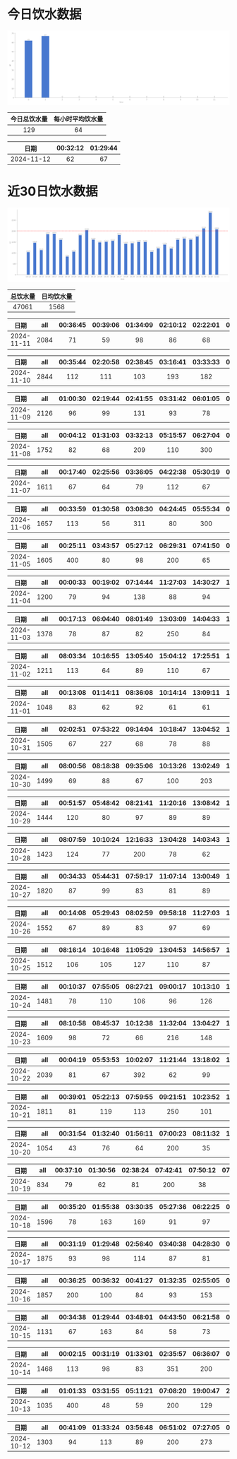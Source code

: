 # 今日饮水数据

<div align=center>
<img src="today.png" style="zoom: 100%;" />

| 今日总饮水量 | 每小时平均饮水量 |
| :----: | :----: |
| 129 | 64 |
</div>

| 日期 | 00:32:12 | 01:29:44 |
| :----: | :----: | :----: |
| 2024-11-12 | 62 | 67 |

# 近30日饮水数据

<div align=center>
<img src="30.png"style="zoom: 100%;" />

| 总饮水量 | 日均饮水量 |
| :----: | :----: |
| 47061 | 1568 |
</div>

| 日期 | all | 00:36:45 | 00:39:06 | 01:34:09 | 02:10:12 | 02:22:01 | 02:38:33 | 03:06:44 | 03:15:55 | 03:21:55 | 03:27:22 | 03:49:36 | 05:32:18 | 05:54:56 | 06:12:41 | 06:30:26 | 06:48:17 | 07:10:19 | 08:35:25 | 18:27:20 | 19:20:03 | 20:38:12 | 20:55:46 | 22:31:22 |
| :----: | :----: | :----: | :----: | :----: | :----: | :----: | :----: | :----: | :----: | :----: | :----: | :----: | :----: | :----: | :----: | :----: | :----: | :----: | :----: | :----: | :----: | :----: | :----: | :----: |
| 2024-11-11 | 2084 | 71 | 59 | 98 | 86 | 68 | 58 | 69 | 67 | 41 | 58 | 67 | 53 | 100 | 78 | 113 | 84 | 67 | 82 | 300 | 74 | 89 | 87 | 215 |

| 日期 | all | 00:35:44 | 02:20:58 | 02:38:45 | 03:16:41 | 03:33:33 | 03:57:35 | 04:26:34 | 04:53:51 | 05:15:48 | 05:58:27 | 07:23:09 | 07:51:13 | 08:49:07 | 17:11:37 | 18:14:56 | 19:19:56 | 20:35:36 | 21:07:09 | 21:34:37 | 21:54:32 | 22:31:52 | 22:44:51 | 23:32:40 | 23:36:58 |
| :----: | :----: | :----: | :----: | :----: | :----: | :----: | :----: | :----: | :----: | :----: | :----: | :----: | :----: | :----: | :----: | :----: | :----: | :----: | :----: | :----: | :----: | :----: | :----: | :----: | :----: |
| 2024-11-10 | 2844 | 112 | 111 | 103 | 193 | 182 | 125 | 117 | 121 | 116 | 127 | 300 | 84 | 42 | 84 | 300 | 87 | 113 | 133 | 92 | 101 | 45 | 50 | 62 | 44 |

| 日期 | all | 01:00:30 | 02:19:44 | 02:41:55 | 03:31:42 | 06:01:05 | 06:21:36 | 06:47:58 | 07:33:35 | 07:53:12 | 08:27:27 | 12:55:57 | 19:06:32 | 21:00:15 | 21:26:35 | 22:23:20 | 23:01:48 | 23:28:35 |
| :----: | :----: | :----: | :----: | :----: | :----: | :----: | :----: | :----: | :----: | :----: | :----: | :----: | :----: | :----: | :----: | :----: | :----: | :----: |
| 2024-11-09 | 2126 | 96 | 99 | 131 | 93 | 78 | 87 | 300 | 87 | 72 | 89 | 67 | 400 | 89 | 85 | 70 | 110 | 173 |

| 日期 | all | 00:04:12 | 01:31:03 | 03:32:13 | 05:15:57 | 06:27:04 | 06:57:32 | 07:50:36 | 08:38:40 | 09:36:18 | 16:29:30 | 17:57:44 | 19:49:21 | 20:51:16 | 22:18:38 |
| :----: | :----: | :----: | :----: | :----: | :----: | :----: | :----: | :----: | :----: | :----: | :----: | :----: | :----: | :----: | :----: |
| 2024-11-08 | 1752 | 82 | 68 | 209 | 110 | 300 | 139 | 67 | 89 | 75 | 86 | 300 | 78 | 87 | 62 |

| 日期 | all | 00:17:40 | 02:25:56 | 03:36:05 | 04:22:38 | 05:30:19 | 06:27:42 | 07:14:02 | 08:13:26 | 10:40:27 | 18:13:43 | 18:36:39 | 20:33:26 | 21:09:27 | 22:31:49 |
| :----: | :----: | :----: | :----: | :----: | :----: | :----: | :----: | :----: | :----: | :----: | :----: | :----: | :----: | :----: | :----: |
| 2024-11-07 | 1611 | 67 | 64 | 79 | 112 | 67 | 300 | 164 | 93 | 84 | 117 | 73 | 80 | 180 | 131 |

| 日期 | all | 00:33:59 | 01:30:58 | 03:08:30 | 04:24:45 | 05:55:34 | 07:55:13 | 08:13:10 | 13:04:37 | 18:39:53 | 20:36:57 | 22:30:53 |
| :----: | :----: | :----: | :----: | :----: | :----: | :----: | :----: | :----: | :----: | :----: | :----: | :----: |
| 2024-11-06 | 1657 | 113 | 56 | 311 | 80 | 300 | 67 | 74 | 81 | 400 | 108 | 67 |

| 日期 | all | 00:25:11 | 03:43:57 | 05:27:12 | 06:29:31 | 07:41:50 | 08:36:39 | 14:22:41 | 19:46:53 | 20:56:23 | 23:47:35 |
| :----: | :----: | :----: | :----: | :----: | :----: | :----: | :----: | :----: | :----: | :----: | :----: |
| 2024-11-05 | 1605 | 400 | 80 | 98 | 200 | 65 | 75 | 84 | 120 | 83 | 400 |

| 日期 | all | 00:00:33 | 00:19:02 | 07:14:44 | 11:27:03 | 14:30:27 | 15:36:39 | 16:00:23 | 19:34:12 | 20:28:31 |
| :----: | :----: | :----: | :----: | :----: | :----: | :----: | :----: | :----: | :----: | :----: |
| 2024-11-04 | 1200 | 79 | 94 | 138 | 88 | 94 | 63 | 99 | 357 | 188 |

| 日期 | all | 00:17:13 | 06:04:40 | 08:01:49 | 13:03:09 | 14:04:33 | 15:06:27 | 16:19:22 | 16:58:55 | 19:00:49 | 20:25:32 | 22:05:31 | 22:19:00 |
| :----: | :----: | :----: | :----: | :----: | :----: | :----: | :----: | :----: | :----: | :----: | :----: | :----: | :----: |
| 2024-11-03 | 1378 | 78 | 87 | 82 | 250 | 84 | 88 | 69 | 63 | 67 | 113 | 250 | 147 |

| 日期 | all | 08:03:34 | 10:16:55 | 13:05:40 | 15:04:12 | 17:25:51 | 18:20:07 | 19:47:47 | 20:17:32 | 22:06:20 |
| :----: | :----: | :----: | :----: | :----: | :----: | :----: | :----: | :----: | :----: | :----: |
| 2024-11-02 | 1211 | 113 | 64 | 89 | 110 | 67 | 157 | 97 | 114 | 400 |

| 日期 | all | 00:13:08 | 01:14:11 | 08:36:08 | 10:14:14 | 13:09:11 | 13:39:46 | 15:00:16 | 15:21:51 | 16:54:46 | 20:54:25 | 22:00:27 |
| :----: | :----: | :----: | :----: | :----: | :----: | :----: | :----: | :----: | :----: | :----: | :----: | :----: |
| 2024-11-01 | 1048 | 83 | 62 | 92 | 61 | 61 | 63 | 86 | 270 | 87 | 89 | 94 |

| 日期 | all | 02:02:51 | 07:53:22 | 09:14:04 | 10:18:47 | 13:04:52 | 15:03:43 | 17:02:31 | 18:46:05 | 19:17:47 | 20:05:48 | 22:19:21 |
| :----: | :----: | :----: | :----: | :----: | :----: | :----: | :----: | :----: | :----: | :----: | :----: | :----: |
| 2024-10-31 | 1505 | 67 | 227 | 68 | 78 | 88 | 104 | 153 | 87 | 152 | 81 | 400 |

| 日期 | all | 08:00:56 | 08:18:38 | 09:35:06 | 10:13:26 | 13:02:49 | 14:00:26 | 15:21:20 | 17:00:41 | 17:36:34 | 19:35:12 | 20:35:13 | 21:45:07 |
| :----: | :----: | :----: | :----: | :----: | :----: | :----: | :----: | :----: | :----: | :----: | :----: | :----: | :----: |
| 2024-10-30 | 1499 | 69 | 88 | 67 | 100 | 203 | 89 | 67 | 95 | 83 | 149 | 89 | 400 |

| 日期 | all | 00:51:57 | 05:48:42 | 08:21:41 | 11:20:16 | 13:08:42 | 13:35:22 | 14:55:41 | 15:47:19 | 17:01:28 | 17:32:51 | 18:39:59 | 19:37:54 | 20:31:23 | 21:27:10 |
| :----: | :----: | :----: | :----: | :----: | :----: | :----: | :----: | :----: | :----: | :----: | :----: | :----: | :----: | :----: | :----: |
| 2024-10-29 | 1444 | 120 | 80 | 97 | 89 | 89 | 75 | 131 | 104 | 99 | 99 | 89 | 183 | 89 | 100 |

| 日期 | all | 08:07:59 | 10:10:24 | 12:16:33 | 13:04:28 | 14:03:43 | 14:37:47 | 15:26:30 | 17:31:17 | 17:56:27 | 19:31:32 | 22:00:53 |
| :----: | :----: | :----: | :----: | :----: | :----: | :----: | :----: | :----: | :----: | :----: | :----: | :----: |
| 2024-10-28 | 1423 | 124 | 77 | 200 | 78 | 62 | 158 | 101 | 79 | 67 | 77 | 400 |

| 日期 | all | 00:34:33 | 05:44:31 | 07:59:17 | 11:07:14 | 13:00:49 | 13:58:26 | 14:31:51 | 15:25:35 | 16:16:12 | 17:37:46 | 18:33:35 | 19:37:59 | 20:03:37 | 21:49:26 | 22:56:11 | 23:57:52 |
| :----: | :----: | :----: | :----: | :----: | :----: | :----: | :----: | :----: | :----: | :----: | :----: | :----: | :----: | :----: | :----: | :----: | :----: |
| 2024-10-27 | 1820 | 87 | 99 | 83 | 81 | 89 | 117 | 96 | 67 | 224 | 69 | 82 | 68 | 60 | 400 | 97 | 101 |

| 日期 | all | 00:14:08 | 05:29:43 | 08:02:59 | 09:58:18 | 11:27:03 | 11:43:30 | 13:06:03 | 13:31:43 | 14:37:18 | 15:18:23 | 17:00:24 | 18:12:41 | 20:15:40 | 21:04:58 | 22:47:12 | 23:19:14 |
| :----: | :----: | :----: | :----: | :----: | :----: | :----: | :----: | :----: | :----: | :----: | :----: | :----: | :----: | :----: | :----: | :----: | :----: |
| 2024-10-26 | 1552 | 67 | 89 | 83 | 97 | 69 | 79 | 89 | 108 | 152 | 93 | 63 | 83 | 250 | 89 | 63 | 78 |

| 日期 | all | 08:16:14 | 10:16:48 | 11:05:29 | 13:04:53 | 14:56:57 | 17:06:07 | 17:32:41 | 18:25:02 | 19:35:36 | 20:26:16 | 21:58:50 | 23:31:50 |
| :----: | :----: | :----: | :----: | :----: | :----: | :----: | :----: | :----: | :----: | :----: | :----: | :----: | :----: |
| 2024-10-25 | 1512 | 106 | 105 | 127 | 110 | 87 | 89 | 112 | 78 | 95 | 97 | 400 | 106 |

| 日期 | all | 00:10:37 | 07:55:05 | 08:27:21 | 09:00:17 | 10:13:10 | 13:02:32 | 15:09:18 | 15:48:57 | 16:59:19 | 18:22:53 | 20:39:25 | 22:40:10 | 23:28:29 |
| :----: | :----: | :----: | :----: | :----: | :----: | :----: | :----: | :----: | :----: | :----: | :----: | :----: | :----: | :----: |
| 2024-10-24 | 1481 | 78 | 110 | 106 | 96 | 126 | 126 | 104 | 62 | 65 | 114 | 300 | 93 | 101 |

| 日期 | all | 08:10:58 | 08:45:37 | 10:12:38 | 11:32:04 | 13:04:27 | 14:20:54 | 15:20:50 | 16:48:47 | 17:34:55 | 18:29:10 | 20:20:39 | 22:55:48 |
| :----: | :----: | :----: | :----: | :----: | :----: | :----: | :----: | :----: | :----: | :----: | :----: | :----: | :----: |
| 2024-10-23 | 1609 | 98 | 72 | 66 | 216 | 148 | 89 | 153 | 82 | 101 | 97 | 87 | 400 |

| 日期 | all | 00:04:19 | 05:53:53 | 10:02:07 | 11:21:44 | 13:18:02 | 14:13:59 | 15:19:19 | 16:30:00 | 17:33:41 | 18:21:04 | 18:43:29 | 22:10:38 | 23:19:01 |
| :----: | :----: | :----: | :----: | :----: | :----: | :----: | :----: | :----: | :----: | :----: | :----: | :----: | :----: | :----: |
| 2024-10-22 | 2039 | 81 | 67 | 392 | 62 | 99 | 279 | 103 | 88 | 181 | 89 | 108 | 400 | 90 |

| 日期 | all | 00:39:01 | 05:22:13 | 07:59:55 | 09:21:51 | 10:23:52 | 10:59:26 | 13:02:51 | 13:50:56 | 14:38:07 | 15:03:01 | 16:09:18 | 16:51:21 | 19:01:23 | 22:20:25 |
| :----: | :----: | :----: | :----: | :----: | :----: | :----: | :----: | :----: | :----: | :----: | :----: | :----: | :----: | :----: | :----: |
| 2024-10-21 | 1811 | 81 | 119 | 113 | 250 | 101 | 202 | 71 | 82 | 54 | 89 | 83 | 93 | 73 | 400 |

| 日期 | all | 00:31:54 | 01:32:40 | 01:56:11 | 07:00:23 | 08:11:32 | 13:32:41 | 16:40:17 | 17:36:17 | 18:48:38 | 21:24:36 | 21:43:52 | 22:07:00 | 22:42:55 |
| :----: | :----: | :----: | :----: | :----: | :----: | :----: | :----: | :----: | :----: | :----: | :----: | :----: | :----: | :----: |
| 2024-10-20 | 1054 | 43 | 76 | 64 | 200 | 35 | 47 | 105 | 67 | 92 | 74 | 63 | 89 | 99 |

| 日期 | all | 00:37:10 | 01:30:56 | 02:38:24 | 07:42:41 | 07:50:12 | 07:56:27 | 09:06:34 | 19:23:15 | 21:30:36 | 22:42:44 |
| :----: | :----: | :----: | :----: | :----: | :----: | :----: | :----: | :----: | :----: | :----: | :----: |
| 2024-10-19 | 834 | 79 | 62 | 81 | 200 | 38 | 89 | 67 | 73 | 82 | 63 |

| 日期 | all | 00:35:20 | 01:55:38 | 03:30:35 | 05:27:36 | 06:22:25 | 06:59:11 | 07:53:37 | 08:23:58 | 09:27:35 | 17:52:09 | 19:24:03 | 20:36:58 | 20:52:55 | 21:21:13 | 22:30:48 |
| :----: | :----: | :----: | :----: | :----: | :----: | :----: | :----: | :----: | :----: | :----: | :----: | :----: | :----: | :----: | :----: | :----: |
| 2024-10-18 | 1596 | 78 | 163 | 169 | 91 | 97 | 200 | 82 | 109 | 72 | 57 | 87 | 83 | 101 | 110 | 97 |

| 日期 | all | 00:31:19 | 01:29:48 | 02:56:40 | 03:40:38 | 04:28:30 | 05:31:49 | 07:17:46 | 07:31:04 | 08:30:10 | 15:18:27 | 18:13:28 | 20:28:31 | 20:33:48 | 21:28:35 | 21:29:33 | 22:34:11 | 22:43:04 | 23:39:24 |
| :----: | :----: | :----: | :----: | :----: | :----: | :----: | :----: | :----: | :----: | :----: | :----: | :----: | :----: | :----: | :----: | :----: | :----: | :----: | :----: |
| 2024-10-17 | 1875 | 93 | 98 | 114 | 87 | 81 | 87 | 200 | 138 | 98 | 84 | 67 | 89 | 88 | 59 | 102 | 186 | 101 | 103 |

| 日期 | all | 00:36:25 | 00:36:32 | 00:41:27 | 01:32:35 | 02:55:05 | 03:28:49 | 06:36:59 | 07:42:14 | 08:14:22 | 09:11:10 | 19:00:28 | 20:50:17 | 21:33:55 | 22:41:10 | 23:54:37 |
| :----: | :----: | :----: | :----: | :----: | :----: | :----: | :----: | :----: | :----: | :----: | :----: | :----: | :----: | :----: | :----: | :----: |
| 2024-10-16 | 1857 | 200 | 100 | 84 | 93 | 153 | 136 | 300 | 47 | 92 | 43 | 200 | 104 | 116 | 75 | 114 |

| 日期 | all | 00:34:38 | 01:29:44 | 03:48:01 | 04:43:50 | 06:21:58 | 07:37:04 | 09:05:05 | 09:48:28 | 18:32:01 | 19:36:58 | 20:51:15 |
| :----: | :----: | :----: | :----: | :----: | :----: | :----: | :----: | :----: | :----: | :----: | :----: | :----: |
| 2024-10-15 | 1131 | 67 | 163 | 84 | 58 | 73 | 269 | 87 | 48 | 132 | 69 | 81 |

| 日期 | all | 00:02:15 | 00:31:19 | 01:33:01 | 02:35:57 | 06:36:07 | 08:31:09 | 09:12:30 | 18:26:54 | 20:35:50 | 22:43:48 | 23:20:19 |
| :----: | :----: | :----: | :----: | :----: | :----: | :----: | :----: | :----: | :----: | :----: | :----: | :----: |
| 2024-10-14 | 1468 | 113 | 98 | 83 | 351 | 200 | 72 | 68 | 200 | 67 | 153 | 63 |

| 日期 | all | 01:01:33 | 03:31:55 | 05:11:21 | 07:08:20 | 19:00:47 | 21:06:08 | 22:47:49 |
| :----: | :----: | :----: | :----: | :----: | :----: | :----: | :----: | :----: |
| 2024-10-13 | 1035 | 400 | 48 | 59 | 200 | 129 | 103 | 96 |

| 日期 | all | 00:41:09 | 01:33:24 | 03:56:48 | 06:51:02 | 07:27:05 | 08:58:14 | 09:36:33 | 15:38:27 | 18:30:27 | 20:34:52 | 21:01:47 |
| :----: | :----: | :----: | :----: | :----: | :----: | :----: | :----: | :----: | :----: | :----: | :----: | :----: |
| 2024-10-12 | 1303 | 94 | 113 | 89 | 200 | 273 | 62 | 70 | 83 | 200 | 65 | 54 |

